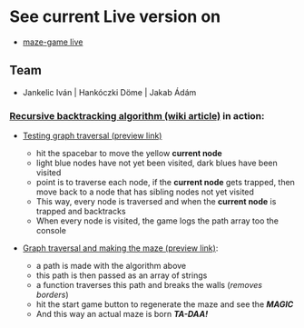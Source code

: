 # See current Live version on

- [maze-game live](https://devops-project-44881.firebaseapp.com/)

## Team

- Jankelic Iván | Hankóczki Döme | Jakab Ádám

### [Recursive backtracking algorithm (wiki article)](https://en.wikipedia.org/wiki/Maze_generation_algorithm#Recursive_implementation) in action:
- [Testing graph traversal (preview link)](https://devops-project-44881--node-movement-testing-n3szp9sr.web.app/)
  - hit the spacebar to move the yellow **current node**
  - light blue nodes have not yet been visited, dark blues have been visited
  - point is to traverse each node, if the **current node** gets trapped, then move back to a node that has sibling nodes not yet visited
  - This way, every node is traversed and when the **current node** is trapped and backtracks
  - When every node is visited, the game logs the path array too the console

- [Graph traversal and making the maze (preview link)](https://devops-project-44881--maze-generator-j3fq9cr8.web.app/):
  - a path is made with the algorithm above
  - this path is then passed as an array of strings
  - a function traverses this path and breaks the walls (*removes borders*)
  - hit the start game button to regenerate the maze and see the ***MAGIC***
  - And this way an actual maze is born ***TA-DAA!***

